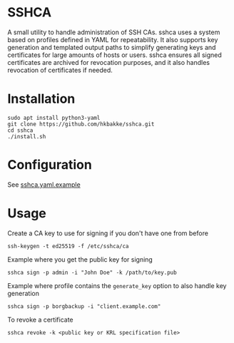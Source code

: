 # SSHCA
A small utility to handle administration of SSH CAs. sshca uses a system based on profiles defined in YAML for repeatability. It also supports key generation and templated output paths to simplify generating keys and certificates for large amounts of hosts or users. sshca ensures all signed certificates are archived for revocation purposes, and it also handles revocation of certificates if needed.

# Installation

    sudo apt install python3-yaml
    git clone https://github.com/hkbakke/sshca.git
    cd sshca
    ./install.sh

# Configuration
See [sshca.yaml.example](src/sshca.yaml.example)

# Usage
Create a CA key to use for signing if you don't have one from before

    ssh-keygen -t ed25519 -f /etc/sshca/ca

Example where you get the public key for signing

    sshca sign -p admin -i "John Doe" -k /path/to/key.pub

Example where profile contains the `generate_key` option to also handle key generation

    sshca sign -p borgbackup -i "client.example.com"

To revoke a certificate

    sshca revoke -k <public key or KRL specification file>
